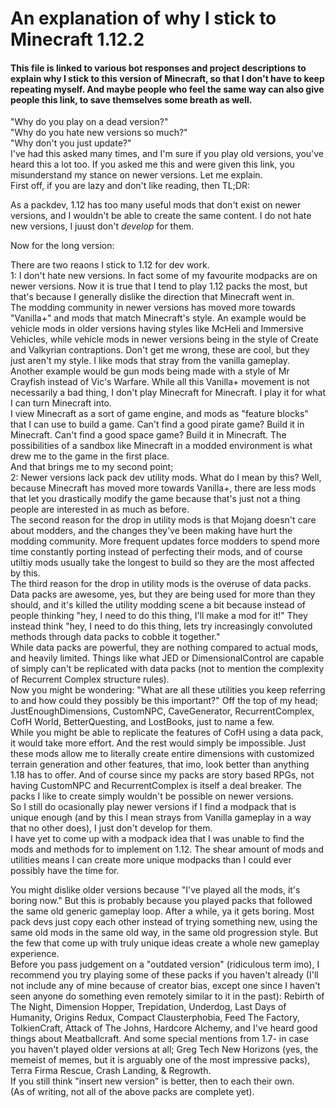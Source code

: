 # An explanation of why I stick to Minecraft 1.12.2
#### This file is linked to various bot responses and project descriptions to explain why I stick to this version of Minecraft, so that I don't have to keep repeating myself. And maybe people who feel the same way can also give people this link, to save themselves some breath as well.
"Why do you play on a dead version?"  
"Why do you hate new versions so much?"  
"Why don't you just update?"  
I've had this asked many times, and I'm sure if you play old versions, you've heard this a lot too. If you asked me this and were given this link, you misunderstand my stance on newer versions. Let me explain.  
First off, if you are lazy and don't like reading, then TL;DR:  

As a packdev, 1.12 has too many useful mods that don't exist on newer versions, and I wouldn't be able to create the same content. I do not hate new versions, I juust don't *develop* for them.  

Now for the long version:  

There are two reaons I stick to 1.12 for dev work.  
1: I don't hate new versions. In fact some of my favourite modpacks are on newer versions. Now it is true that I tend to play 1.12 packs the most, but that's because I generally dislike the direction that Minecraft went in.  
The modding community in newer versions has moved more towards "Vanilla+" and mods that match Minecraft's style. An example would be vehicle mods in older versions having styles like McHeli and Immersive Vehicles, while vehicle mods in newer versions being in the style of Create and Valkyrian contraptions. Don't get me wrong, these are cool, but they just aren't my style. I like mods that stray from the vanilla gameplay.  
Another example would be gun mods being made with a style of Mr Crayfish instead of Vic's Warfare. While all this Vanilla+ movement is not necessarily a bad thing, I don't play Minecraft for Minecraft. I play it for what I can turn Minecraft into.  
I view Minecraft as a sort of game engine, and mods as "feature blocks" that I can use to build a game. Can't find a good pirate game? Build it in Minecraft. Can't find a good space game? Build it in Minecraft. The possibilities of a sandbox like Minecraft in a modded environment is what drew me to the game in the first place.  
And that brings me to my second point;  
2: Newer versions lack pack dev utility mods. What do I mean by this? Well, because Minecraft has moved more towards Vanilla+, there are less mods that let you drastically modify the game because that's just not a thing people are interested in as much as before.  
The second reason for the drop in utility mods is that Mojang doesn't care about modders, and the changes they've been making have hurt the modding community. More frequent updates force modders to spend more time constantly porting instead of perfecting their mods, and of course utiltiy mods usually take the longest to build so they are the most affected by this.  
The third reason for the drop in utility mods is the overuse of data packs. Data packs are awesome, yes, but they are being used for more than they should, and it's killed the utility modding scene a bit because instead of people thinking "hey, I need to do this thing, I'll make a mod for it!" They instead think "hey, I need to do this thing, lets try increasingly convoluted methods through data packs to cobble it together."  
While data packs are powerful, they are nothing compared to actual mods, and heavily limited. Things like what JED or DimensionalControl are capable of simply can't be replicated with data packs (not to mention the complexity of Recurrent Complex structure rules).  
Now you might be wondering: "What are all these utilities you keep referring to and how could they possibly be this important?" Off the top of my head; JustEnoughDimensions, CustomNPC, CaveGenerator, RecurrentComplex, CofH World, BetterQuesting, and LostBooks, just to name a few.  
While you might be able to replicate the features of CofH using a data pack, it would take more effort. And the rest would simply be impossible. Just these mods allow me to literally create entire dimensions with customized terrain generation and other features, that imo, look better than anything 1.18 has to offer. And of course since my packs are story based RPGs, not having CustomNPC and RecurrentComplex is itself a deal breaker. The packs I like to create simply wouldn't be possible on newer versions.  
So I still do ocasionally play newer versions if I find a modpack that is unique enough (and by this I mean strays from Vanilla gameplay in a way that no other does), I just don't develop for them.  
I have yet to come up with a modpack idea that I was unable to find the mods and methods for to implement on 1.12. The shear amount of mods and utilities means I can create more unique modpacks than I could ever possibly have the time for.  

You might dislike older versions because "I've played all the mods, it's boring now." But this is probably because you played packs that followed the same old generic gameplay loop. After a while, ya it gets boring. Most pack devs just copy each other instead of trying something new, using the same old mods in the same old way, in the same old progression style. But the few that come up with truly unique ideas create a whole new gameplay experience.  
Before you pass judgement on a "outdated version" (ridiculous term imo), I recommend you try playing some of these packs if you haven't already (I'll not include any of mine because of creator bias, except one since I haven't seen anyone do something even remotely similar to it in the past): Rebirth of The Night, Dimension Hopper, Trepidation, Underdog, Last Days of Humanity, Origins Redux, Compact Clausterphobia, Feed The Factory, TolkienCraft, Attack of The Johns, Hardcore Alchemy, and I've heard good things about Meatballcraft. And some special mentions from 1.7- in case you haven't played older versions at all; Greg Tech New Horizons (yes, the memeist of memes, but it is arguably one of the most impressive packs), Terra Firma Rescue, Crash Landing, & Regrowth.   
If you still think "insert new version" is better, then to each their own.  
(As of writing, not all of the above packs are complete yet).
